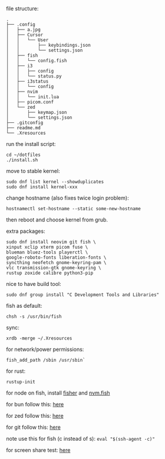 file structure:

```
.
├── .config
│   ├── a.jpg
│   ├── Cursor
│   │   └── User
│   │       ├── keybindings.json
│   │       └── settings.json
│   ├── fish
│   │   └── config.fish
│   ├── i3
│   │   ├── config
│   │   └── status.py
│   ├── i3status
│   │   └── config
│   ├── nvim
│   │   └── init.lua
│   ├── picom.conf
│   └── zed
│       ├── keymap.json
│       └── settings.json
├── .gitconfig
├── readme.md
└── .Xresources
```

run the install script:

```
cd ~/dotfiles
./install.sh
```

move to stable kernel:

```
sudo dnf list kernel --showduplicates
sudo dnf install kernel-xxx
```

change hostname (also fixes twice login problem):

```
hostnamectl set-hostname --static some-new-hostname
```

then reboot and choose kernel from grub.

extra packages:

```
sudo dnf install neovim git fish \
xinput xclip xterm picom fuse \
blueman bluez-tools playerctl \
google-roboto-fonts liberation-fonts \
syncthing neofetch gnome-keyring-pam \
vlc transmission-gtk gnome-keyring \
rustup zoxide calibre python3-pip
```

nice to have build tool:

```
sudo dnf group install "C Development Tools and Libraries"
```

fish as default:

```
chsh -s /usr/bin/fish
```

sync:

```
xrdb -merge ~/.Xresources
```

for network/power permissions:

```
fish_add_path /sbin /usr/sbin`
```

for rust:

```
rustup-init
```

for node on fish, install [fisher](https://github.com/jorgebucaran/fisher) and [nvm.fish](https://github.com/jorgebucaran/nvm.fish?tab=readme-ov-file)

for bun follow this: [here](https://bun.sh/docs/installation)

for zed follow this: [here](https://zed.dev/docs/getting-started)

for git follow this: [here](https://docs.github.com/en/authentication/connecting-to-github-with-ssh/generating-a-new-ssh-key-and-adding-it-to-the-ssh-agent)

note use this for fish (c instead of s): `eval "$(ssh-agent -c)"`

for screen share test: [here](https://mozilla.github.io/webrtc-landing/gum_test.html)
